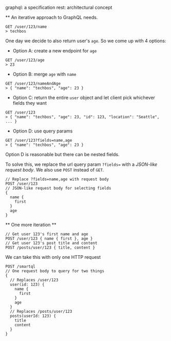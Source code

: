 graphql: a specification
rest: architectural concept

** An iterative approach to GraphQL needs.

```
GET /user/123/name
> techbos
```

One day we decide to also return user's `age`. So we come up with 4 options:

-   Option A: create a new endpoint for `age`
```
GET /user/123/age
> 23
```

-   Option B: merge `age` with `name`
```
GET /user/123/nameAndAge
> { "name": "techbos", "age": 23 }
```

-   Option C: return the entire `user` object and let client pick whichever fields they want
```
GET /user/123
> { "name": "techbos", "age": 23, "id": 123, "location": "Seattle", ... }
```

-   Option D: use query params
```
GET /user/123?fields=name,age
> { "name": "techbos", "age": 23 }
```

Option D is reasonable but there can be nested fields.

To solve this, we replace the url query param `?fields=` with a _JSON-like request body_. We also use `POST` instead of `GET`.  
```
// Replace ?fields=name,age with request body
POST /user/123
// JSON-like request body for selecting fields
{
  name {
    first
  }
  age
}
```


** One more iteration ** 
```
// Get user 123's first name and age
POST /user/123 { name { first }, age }
// Get user 123's post title and content
POST /posts/user/123 { title, content }
```

We can take this with only one HTTP request
```
POST /smartql
// One request body to query for two things
{
  // Replaces /user/123
  user(id: 123) {
    name {
      first
    }
    age
  }
  // Replaces /posts/user/123
  posts(userId: 123) {
    title
    content
  }
}
```




